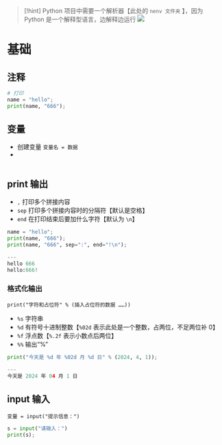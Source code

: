 >[!hint] Python 项目中需要一个解析器【此处的 `nenv 文件夹` 】，因为 Python 是一个解释型语言，边解释边运行
>![](https://obsidian-1307744200.cos.ap-guangzhou.myqcloud.com/%E5%9B%BE%E7%89%87/202404172105509.png)

# 基础
## 注释
```python
# 打印
name = "hello";  
print(name, "666");
```

## 变量
- 创建变量 `变量名 = 数据` 
- 

```

```

## print 输出
- `,` 打印多个拼接内容
- `sep` 打印多个拼接内容时的分隔符【默认是空格】
- `end` 在打印结束后要加什么字符【默认为 `\n`】

```python
name = "hello";  
print(name, "666");
print(name, "666", sep=":", end="!\n");

---
hello 666
hello:666!
```

### 格式化输出
`print("字符和占位符" % (插入占位符的数据 ……))`

- `%s` 字符串
- `%d` 有符号十进制整数【`%02d` 表示此处是一个整数，占两位，不足两位补 0】
- `%f` 浮点数【`%.2f` 表示小数点后两位】
- `%%` 输出“%”

```python
print("今天是 %d 年 %02d 月 %d 日" % (2024, 4, 1));

---
今天是 2024 年 04 月 1 日
```

## input 输入
`变量 = input("提示信息：")`

```python
s = input("请输入：")  
print(s);
```


















